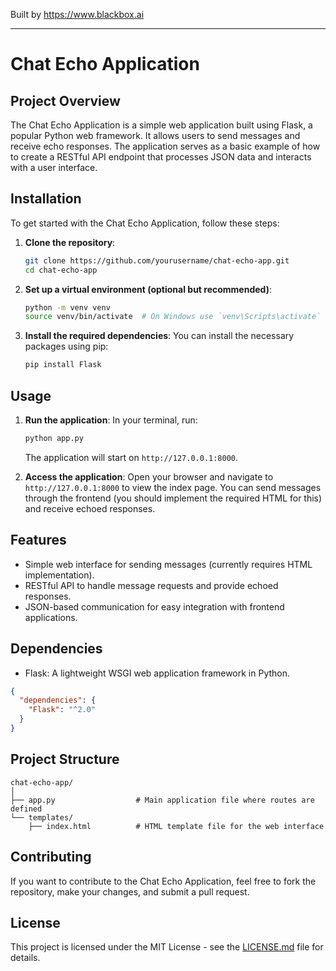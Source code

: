 
Built by https://www.blackbox.ai

---

# Chat Echo Application

## Project Overview
The Chat Echo Application is a simple web application built using Flask, a popular Python web framework. It allows users to send messages and receive echo responses. The application serves as a basic example of how to create a RESTful API endpoint that processes JSON data and interacts with a user interface.

## Installation
To get started with the Chat Echo Application, follow these steps:

1. **Clone the repository**:
   ```bash
   git clone https://github.com/yourusername/chat-echo-app.git
   cd chat-echo-app
   ```

2. **Set up a virtual environment (optional but recommended)**:
   ```bash
   python -m venv venv
   source venv/bin/activate  # On Windows use `venv\Scripts\activate`
   ```

3. **Install the required dependencies**:
   You can install the necessary packages using pip:
   ```bash
   pip install Flask
   ```

## Usage
1. **Run the application**:
   In your terminal, run:
   ```bash
   python app.py
   ```
   The application will start on `http://127.0.0.1:8000`.

2. **Access the application**:
   Open your browser and navigate to `http://127.0.0.1:8000` to view the index page. You can send messages through the frontend (you should implement the required HTML for this) and receive echoed responses.

## Features
- Simple web interface for sending messages (currently requires HTML implementation).
- RESTful API to handle message requests and provide echoed responses.
- JSON-based communication for easy integration with frontend applications.

## Dependencies
- Flask: A lightweight WSGI web application framework in Python. 
```json
{
  "dependencies": {
    "Flask": "^2.0"
  }
}
```

## Project Structure
```
chat-echo-app/
│
├── app.py                  # Main application file where routes are defined
└── templates/
    ├── index.html          # HTML template file for the web interface
```

## Contributing
If you want to contribute to the Chat Echo Application, feel free to fork the repository, make your changes, and submit a pull request.

## License
This project is licensed under the MIT License - see the [LICENSE.md](LICENSE.md) file for details.